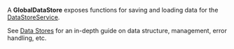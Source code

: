 A **GlobalDataStore** exposes functions for saving and loading data for the
[DataStoreService](https://create.roblox.com/docs/reference/engine/classes/DataStoreService).

See [Data Stores](/scripting/data/data-stores) for an in-depth guide on data
structure, management, error handling, etc.
